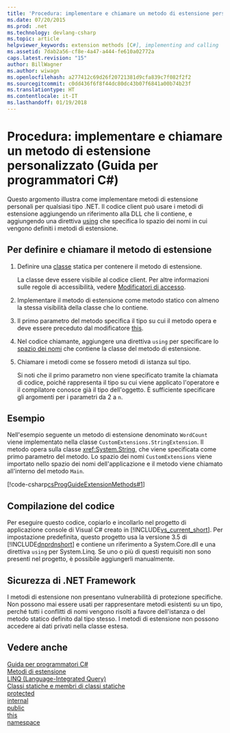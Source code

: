 ```yaml
---
title: 'Procedura: implementare e chiamare un metodo di estensione personalizzato (Guida per programmatori C#)'
ms.date: 07/20/2015
ms.prod: .net
ms.technology: devlang-csharp
ms.topic: article
helpviewer_keywords: extension methods [C#], implementing and calling
ms.assetid: 7dab2a56-cf8e-4a47-a444-fe610a02772a
caps.latest.revision: "15"
author: BillWagner
ms.author: wiwagn
ms.openlocfilehash: a277412c69d26f20721381d9cfa839c7f082f2f2
ms.sourcegitcommit: c0dd436f6f8f44dc80dc43b07f6841a00b74b23f
ms.translationtype: HT
ms.contentlocale: it-IT
ms.lasthandoff: 01/19/2018
---
```

# <a name="how-to-implement-and-call-a-custom-extension-method-c-programming-guide"></a>Procedura: implementare e chiamare un metodo di estensione personalizzato (Guida per programmatori C#)
Questo argomento illustra come implementare metodi di estensione personali per qualsiasi tipo .NET. Il codice client può usare i metodi di estensione aggiungendo un riferimento alla DLL che li contiene, e aggiungendo una direttiva [using](../../../csharp/language-reference/keywords/using-directive.md) che specifica lo spazio dei nomi in cui vengono definiti i metodi di estensione.  
  
## <a name="to-define-and-call-the-extension-method"></a>Per definire e chiamare il metodo di estensione  
  
1.  Definire una [classe](../../../csharp/programming-guide/classes-and-structs/static-classes-and-static-class-members.md) statica per contenere il metodo di estensione.  
  
     La classe deve essere visibile al codice client. Per altre informazioni sulle regole di accessibilità, vedere [Modificatori di accesso](../../../csharp/programming-guide/classes-and-structs/access-modifiers.md).  
  
2.  Implementare il metodo di estensione come metodo statico con almeno la stessa visibilità della classe che lo contiene.  
  
3.  Il primo parametro del metodo specifica il tipo su cui il metodo opera e deve essere preceduto dal modificatore [this](../../../csharp/language-reference/keywords/this.md).  
  
4.  Nel codice chiamante, aggiungere una direttiva `using` per specificare lo [spazio dei nomi](../../../csharp/language-reference/keywords/namespace.md) che contiene la classe del metodo di estensione.  
  
5.  Chiamare i metodi come se fossero metodi di istanza sul tipo.  
  
     Si noti che il primo parametro non viene specificato tramite la chiamata di codice, poiché rappresenta il tipo su cui viene applicato l'operatore e il compilatore conosce già il tipo dell'oggetto. È sufficiente specificare gli argomenti per i parametri da 2 a `n`.  
  
## <a name="example"></a>Esempio  
 Nell'esempio seguente un metodo di estensione denominato `WordCount` viene implementato nella classe `CustomExtensions.StringExtension`. Il metodo opera sulla classe <xref:System.String>, che viene specificata come primo parametro del metodo. Lo spazio dei nomi `CustomExtensions` viene importato nello spazio dei nomi dell'applicazione e il metodo viene chiamato all'interno del metodo `Main`.  
  
 [!code-csharp[csProgGuideExtensionMethods#1](../../../csharp/programming-guide/classes-and-structs/codesnippet/CSharp/how-to-implement-and-call-a-custom-extension-method_1.cs)]  
  
## <a name="compiling-the-code"></a>Compilazione del codice  
 Per eseguire questo codice, copiarlo e incollarlo nel progetto di applicazione console di Visual C# creato in [!INCLUDE[vs_current_short](~/includes/vs-current-short-md.md)]. Per impostazione predefinita, questo progetto usa la versione 3.5 di [!INCLUDE[dnprdnshort](~/includes/dnprdnshort-md.md)] e contiene un riferimento a System.Core.dll e una direttiva `using` per System.Linq. Se uno o più di questi requisiti non sono presenti nel progetto, è possibile aggiungerli manualmente.  
  
## <a name="net-framework-security"></a>Sicurezza di .NET Framework  
 I metodi di estensione non presentano vulnerabilità di protezione specifiche. Non possono mai essere usati per rappresentare metodi esistenti su un tipo, perché tutti i conflitti di nomi vengono risolti a favore dell'istanza o del metodo statico definito dal tipo stesso. I metodi di estensione non possono accedere ai dati privati nella classe estesa.  
  
## <a name="see-also"></a>Vedere anche  
 [Guida per programmatori C#](../../../csharp/programming-guide/index.md)  
 [Metodi di estensione](../../../csharp/programming-guide/classes-and-structs/extension-methods.md)  
 [LINQ (Language-Integrated Query)](http://msdn.microsoft.com/library/a73c4aec-5d15-4e98-b962-1274021ea93d)  
 [Classi statiche e membri di classi statiche](../../../csharp/programming-guide/classes-and-structs/static-classes-and-static-class-members.md)  
 [protected](../../../csharp/language-reference/keywords/protected.md)  
 [internal](../../../csharp/language-reference/keywords/internal.md)  
 [public](../../../csharp/language-reference/keywords/public.md)  
 [this](../../../csharp/language-reference/keywords/this.md)  
 [namespace](../../../csharp/language-reference/keywords/namespace.md)
